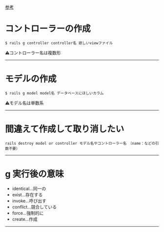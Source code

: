 [参考](https://qiita.com/histori/items/7b76aaaa69f2e3ab4f06)

# コントローラーの作成
~~~
$ rails g controller controller名 欲しいviewファイル
~~~
⚠️コントローラー名は複数形
***

# モデルの作成
~~~
$ rails g model model名 データベースにほしいカラム
~~~
⚠️モデル名は単数系
***

# 間違えて作成して取り消したい
~~~
rails destroy model or controller モデル名やコントローラー名　（name：などの引数不要）
~~~
***

# g 実行後の意味
- identical...同一の
- exist...存在する
- invoke...呼び出す
- conflict...競合している
- force...強制的に
- create...作成
***
